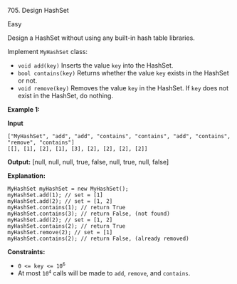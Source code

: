705\. Design HashSet

Easy

Design a HashSet without using any built-in hash table libraries.

Implement `MyHashSet` class:

*   `void add(key)` Inserts the value `key` into the HashSet.
*   `bool contains(key)` Returns whether the value `key` exists in the HashSet or not.
*   `void remove(key)` Removes the value `key` in the HashSet. If `key` does not exist in the HashSet, do nothing.

**Example 1:**

**Input**

    ["MyHashSet", "add", "add", "contains", "contains", "add", "contains", "remove", "contains"]
    [[], [1], [2], [1], [3], [2], [2], [2], [2]]

**Output:** [null, null, null, true, false, null, true, null, false]

**Explanation:**

    MyHashSet myHashSet = new MyHashSet(); 
    myHashSet.add(1); // set = [1] 
    myHashSet.add(2); // set = [1, 2] 
    myHashSet.contains(1); // return True 
    myHashSet.contains(3); // return False, (not found) 
    myHashSet.add(2); // set = [1, 2] 
    myHashSet.contains(2); // return True 
    myHashSet.remove(2); // set = [1] 
    myHashSet.contains(2); // return False, (already removed)

**Constraints:**

*   <code>0 <= key <= 10<sup>6</sup></code>
*   At most <code>10<sup>4</sup></code> calls will be made to `add`, `remove`, and `contains`.